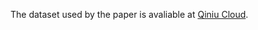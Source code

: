 The dataset used by the paper is avaliable at [Qiniu Cloud](http://restic.gwusun.top/papers/2025rignn/ri-gnn-dataset.zip).
 
